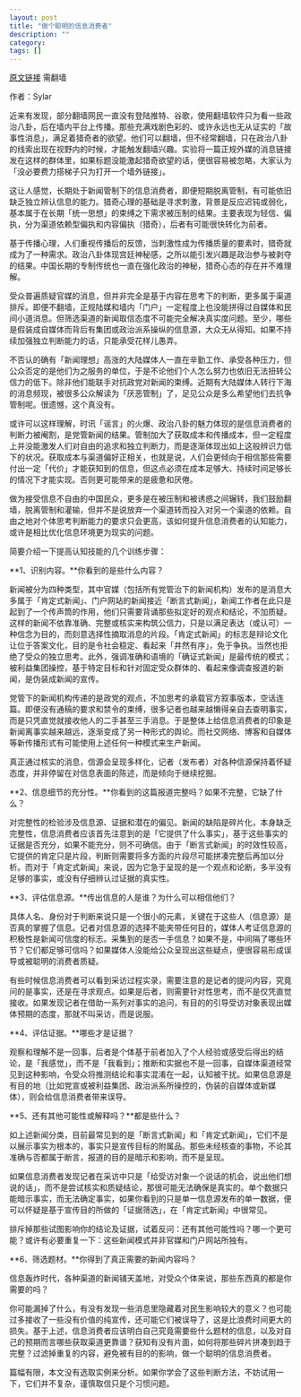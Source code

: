 ```yaml
---
layout: post
title: "做个聪明的信息消费者"
description: ""
category: 
tags: []
---
```



[原文链接](https://iyouport.com/archives/45954) 需翻墙

作者：Sylar

近来有发现，部分翻墙网民一直没有登陆推特、谷歌，使用翻墙软件只为看一些政治八卦，后在墙内平台上传播。那些充满戏剧色彩的、或许永远也无从证实的「故事性消息」，满足着猎奇者的欲望。他们可以翻墙，但不经常翻墙，只在政治八卦的线索出现在视野内的时候，才能触发翻墙兴趣。实验将一篇正规外媒的消息链接发在这样的群体里，如果标题没能激起猎奇欲望的话，便很容易被忽略，大家认为「没必要费力搭梯子只为打开一个墙外链接」。

这让人感觉，长期处于新闻管制下的信息消费者，即便短期脱离管制，有可能依旧缺乏独立辨认信息的能力。猎奇心理的基础是寻求刺激，背景是反应迟钝或弱化，基本属于在长期「统一思想」的束缚之下需求被压制的结果。主要表现为轻信、偏执，分为渠道依赖型偏执和内容偏执（猎奇），后者有可能很快转化为前者。

基于传播心理，人们重视传播后的反馈，当刺激性成为传播质量的要素时，猎奇就成为了一种需求。政治八卦体现宫廷神秘感，之所以能引发兴趣是政治参与被剥夺的结果。中国长期的专制传统也一直在强化政治的神秘，猎奇心态的存在并不难理解。

受众普遍质疑官媒的消息，但并非完全是基于内容在思考下的判断，更多属于渠道排斥。即便不翻墙，正规陆媒和墙内「门户」一定程度上也没能拼得过自媒体和民间小道消息。但筛选渠道的新闻取信态度不可能完全解决真实度问题。至少，哪些是假装成自媒体而背后有集团或政治派系操纵的信息源，大众无从得知。如果不持续加强独立判断能力的话，只能承受花样儿愚弄。

不否认的确有「新闻理想」高涨的大陆媒体人一直在辛勤工作、承受各种压力，但公众否定的是他们为之服务的单位，于是不论他们个人怎么努力也依旧无法扭转公信力的低下。除非他们能联手对抗政党对新闻的束缚。近期有大陆媒体人转行下海的消息频现，被很多公众解读为「厌恶管制」了，足见公众是多么希望他们去抗争管制呢。很遗憾，这个真没有。

或许可以这样理解，时讯「谣言」的火爆、政治八卦的魅力体现的是信息消费者的判断力被阉割，是党管新闻的结果。管制加大了获取成本和传播成本，但一定程度上并没能激发人们对自由的追求和独立判断力，而是逐渐体现出如上这般辨识力低下的状况。获取成本与渠道偏好正相关，也就是说，人们会更倾向于相信那些需要付出一定「代价」才能获知到的信息，但这点必须在成本足够大、持续时间足够长的情况下才能实现。否则更可能带来的是疲惫和厌倦。

做为接受信息不自由的中国民众，更多是在被压制和被诱惑之间辗转，我们鼓励翻墙，脱离管制和灌输，但并不是说放弃一个渠道转而投入对另一个渠道的依赖。自由之地对个体思考判断能力的要求只会更高，该如何提升信息消费者的认知能力，或许是相比优化信息环境更为现实的问题。

简要介绍一下提高认知技能的几个训练步骤：

**1、识别内容。**你看到的是些什么内容？

新闻被分为四种类型，其中官媒（包括所有党管治下的新闻机构）发布的是消息大多属于「肯定式新闻」、门户网站的新闻接近「断言式新闻」，新闻工作者在此只是起到了一个传声筒的作用，他们只需要背诵那些拟定好的观点和结论，不加质疑。这样的新闻不依靠准确、完整或核实来构筑公信力，只是以满足表达（或认可）一种信念为目的，而刻意选择性摘取消息的片段。「肯定式新闻」的标志是辩论文化让位于答案文化，目的是令社会稳定、看起来「井然有序」，免于争执。当然也拒绝了受众的独立思考。此外，强调准确和语境的「确证式新闻」是最传统的模式；被利益集团操控，基于特定目标和针对固定受众群体的、看起来像调查报道的新闻，是伪装成新闻的宣传。

党管下的新闻机构传递的是政党的观点，不加思考的承载官方叙事版本，空话连篇。即便没有通稿的要求和禁令的束缚，很多记者也越来越懒得亲自去查明事实，而是只凭直觉就接收他人的二手甚至三手消息。于是整体上给信息消费者的印象是新闻离事实越来越远，逐渐变成了另一种形式的舆论。而社交网络、博客和自媒体等新传播形式有可能使用上述任何一种模式来生产新闻。

真正通过核实的消息，信源会呈现多样化，记者（发布者）对各种信源保持着怀疑态度，并非停留在对信息表面的陈述，而是倾向于继续挖掘。

**2、信息细节的充分性。**你看到的这篇报道完整吗？如果不完整，它缺了什么？

对完整性的检验涉及信息源、证据和潜在的偏见。新闻的缺陷是碎片化，本身缺乏完整性，信息消费者应该首先注意到的是「它提供了什么事实」，基于这些事实的证据是否充分，如果不能充分，则不可确信。由于「断言式新闻」的时效性较高，它提供的肯定只是片段，判断则需要将多方面的片段尽可能拼凑完整后再加以分析。而对于「肯定式新闻」来说，因为它急于呈现的是一个观点和论断，多半没有足够的事实，或没有仔细辨认过证据的真实性。

**3、评估信息源。**传出信息的人是谁？为什么可以相信他们？

具体人名、身份对于判断来说只是一个很小的元素，关键在于这些人（信息源）是否真的掌握了信息。记者对信息源的选择不能夹带任何目的，媒体人考证信息源的积极性是新闻可信度的标志。采集到的是否一手信息？如果不是，中间隔了哪些环节？它们都足够可信吗？如果媒体人没能给公众呈现出这些疑点，便很容易形成误导或被聪明的消费者质疑。

有些时候信息消费者可以看到采访过程实录，需要注意的是记者的提问内容，究竟问的是事实，还是在寻求观点。如果是后者，则需要针对性思考，而不是仅凭直觉接收。如果发现记者在借助一系列对事实的追问，有目的的引导受访对象表现出媒体预期的态度，那就不叫采访，而是说服。

**4、评估证据。**哪些才是证据？

观察和理解不是一回事，后者是个体基于前者加入了个人经验或感受后得出的结论，是「我感觉」，而不是「我看到」；推断和实据也不是一回事，自媒体渠道经常见到这种影响，令受众将推测结论和事实混淆在一起，认知被干扰。如果信息源是有目的地（比如党宣或被利益集团、政治派系所操控的，伪装的自媒体或新媒体），则会给信息消费者带来误导。

**5、还有其他可能性或解释吗？**都是些什么？

如上述新闻分类，目前最常见到的是「断言式新闻」和「肯定式新闻」，它们不是以展示事实为根本的，事实只是宣传目标的附属品。那些未经核查的事物，不论其准确与否都属于断言，报道的目的是暗示和影响，而不是呈现。

如果信息消费者发现记者在采访中只是「给受访对象一个说话的机会，说出他们想说的话」，而不是尝试核实和质疑结论，那很可能无法确保是真实的。单个数据只能暗示事实，而无法确定事实，如果你看到的只是单一信息源发布的单一数据，便可以怀疑是基于宣传目的所做的「证据筛选」，在「肯定式新闻」中很常见。

排斥掉那些试图影响你的结论及证据，试着反问：还有其他可能性吗？哪一个更可能？或许有必要重复一下：这些新闻模式并非官媒和门户网站所独有。

**6、筛选题材。**你得到了真正需要的新闻内容吗？

信息轰炸时代，各种渠道的新闻铺天盖地，对受众个体来说，那些东西真的都是你需要的吗？

你可能漏掉了什么，有没有发现一些消息里隐藏着对民生影响较大的意义？也可能过多接收了一些没有价值的纯宣传，还可能它们被误导了，这是比浪费时间更大的损失。基于上述，信息消费者应该明白自己究竟需要些什么题材的信息，以及对自己的预期而言哪些获取渠道更靠谱？获知有没有片面，如何将那些碎片拼凑到趋于完整？过滤掉重复的内容，避免被有目的的影响，做一个聪明的信息消费者。

篇幅有限，本文没有选取实例来分析。如果你学会了这些判断方法，不妨试用一下，它们并不复杂，谨慎取信只是个习惯问题。